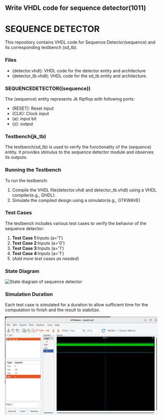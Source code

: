 ## Write VHDL code for sequence detector(1011)

# **SEQUENCE DETECTOR**
This repository contains VHDL code for Sequence Detector(sequence) and its corresponding testbench (sd_tb).

### Files
 - (detector.vhdl): VHDL code for the detector entity and architecture
 - (detector_tb.vhdl): VHDL code for the sd_tb entity and architecture.

### SEQUENCEDETECTOR((sequence))
The (sequence) entity represents Jk flipflop with following ports: 
 - (RESET): Reset input
 - (CLK): Clock input
 - (a):  input bit
 - (z): output

### Testbench(jk_tb)
The testbench(sd_tb) is used to verify the functionality of the (sequence) entity. It provides stimulus to the sequence detector module and observes its outputs.

### Running the Testbench
To run the testbench: 

 1. Compile the VHDL file(detector.vhdl and detector_tb.vhdl) using a VHDL compiler(e.g., GHDL).
 2. Simulate the compiled design using a simulator(e.g., GTKWAVE)

### Test Cases
The testbench includes various test cases to verify the behavior of the sequence detector: 
 1. **Test Case 1**:Inputs (a='1')
 2. **Test Case 2**:Inputs (a='0')
 3. **Test Case 3**:Inputs (a='1')
 4. **Test Case 4**:Inputs (a='1')
 5. (*Add more test cases as needed*)

###  State Diagram
 ![State diagram of sequence detector](/vhdl6/statediagram(1)png)

### Simulation Duration
 Each test case is simulated for a duration to allow  sufficient time for the computation to finish and the result to stabilize.

 ![Simulation of sequence detector](/vhdl6/Image_detector.png)

